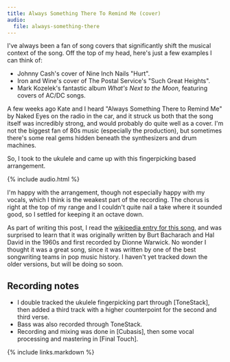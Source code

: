 ```yaml
---
title: Always Something There To Remind Me (cover)
audio:
  file: always-something-there
---
```

I've always been a fan of song covers that significantly shift the musical context of the song. Off the top of my head, here's just a few examples I can think of:

* Johnny Cash's cover of Nine Inch Nails "Hurt".
* Iron and Wine's cover of The Postal Service's "Such Great Heights".
* Mark Kozelek's fantastic album *What's Next to the Moon*, featuring covers of AC/DC songs.

A few weeks ago Kate and I heard "Always Something There to Remind Me" by Naked Eyes on the radio in the car, and it struck us both that the song itself was incredibly strong, and would probably do quite well as a cover. I'm not the biggest fan of 80s music (especially the production), but sometimes there's some real gems hidden beneath the synthesizers and drum machines.

So, I took to the ukulele and came up with this fingerpicking based arrangement. 

{% include audio.html %}

I'm happy with the arrangement, though not especially happy with my vocals, which I think is the weakest part of the recording. The chorus is right at the top of my range and I couldn't quite nail a take where it sounded good, so I settled for keeping it an octave down.

As part of writing this post, I read the [wikipedia entry for this song][wikipedia], and was surprised to learn that it was originally written by Burt Bacharach and Hal David in the 1960s and first recorded by Dionne Warwick. No wonder I thought it was a great song, since it was written by one of the best songwriting teams in pop music history. I haven't yet tracked down the older versions, but will be doing so soon.

## Recording notes

* I double tracked the ukulele fingerpicking part through [ToneStack], then added a third track with a higher counterpoint for the second and third verse.
* Bass was also recorded through ToneStack.
* Recording and mixing was done in [Cubasis], then some vocal processing and mastering in [Final Touch].

[wikipedia]: http://en.wikipedia.org/wiki/(There's)_Always_Something_There_to_Remind_Me
{% include links.markdown %}